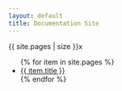 ```yaml
---
layout: default
title: Documentation Site
---
```



{{ site.pages | size }}x

<ul>
    {% for item in site.pages %}
    <li><a href="{{ item.url }}">{{ item.title }}</a></li>
    {% endfor %}
</ul>